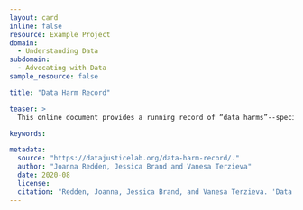 ```yaml
---
layout: card
inline: false
resource: Example Project
domain:
  - Understanding Data
subdomain:
  - Advocating with Data
sample_resource: false

title: "Data Harm Record"

teaser: >
  This online document provides a running record of “data harms”--specifically harms that have been caused by uses of algorithmic systems. The social advocacy goal is to promote learning and inspire collaborative work to redress harms and prevent further harm.

keywords:

metadata:
  source: "https://datajusticelab.org/data-harm-record/."
  author: "Joanna Redden, Jessica Brand and Vanesa Terzieva"
  date: 2020-08
  license:
  citation: "Redden, Joanna, Jessica Brand, and Vanesa Terzieva. 'Data Harm Record.' https://datajusticelab.org/data-harm-record/. Data Justice Lab. Accessed on 27 July 2024."
---
```

